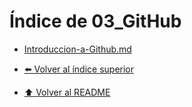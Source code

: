 # Índice de 03_GitHub

- [Introduccion-a-Github.md](Introduccion-a-Github.md)

- [⬅️ Volver al índice superior](../Index.md)
- [⬆️ Volver al README](/README.md)
